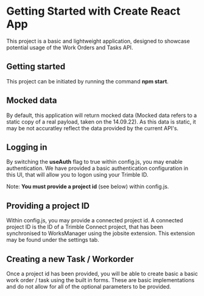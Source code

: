 # Getting Started with Create React App

This project is a basic and lightweight application, designed to showcase potential usage of the Work Orders and Tasks API.

## Getting started
This project can be initiated by running the command **npm start**.

## Mocked data

By default, this application will return mocked data (Mocked data refers to a static copy of a real payload, taken on the 14.09.22).
As this data is static, it may be not accuratley reflect the data provided by the current API's.

## Logging in

By switching the **useAuth** flag to true within config.js, you may enable authentication. We have provided a basic authentication configuration in this UI, that 
will allow you to logon using your Trimble ID.

Note: **You must provide a project id** (see below) within config.js.

## Providing a project ID
Within config.js, you may provide a connected project id.
A connected project ID is the ID of a Trimble Connect project, that has been synchronised to WorksManager using the jobsite extension. This extension may be found under the settings tab.

## Creating a new Task / Workorder
Once a project id has been provided, you will be able to create basic a basic work order / task using the built in forms. These are basic implementations and do not allow for all of the optional parameters to be provided.